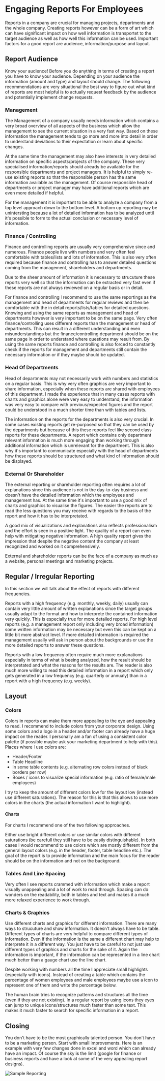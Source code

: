 # Engaging Reports For Employees

Reports in a company are crucial for managing projects, departments and the whole company. Creating reports however can be a form of art which can have significant impact on how well information is transportet to the target audience as well as how well this information can be used. Important factors for a good report are audience, information/purpose and layout. 

## Report Audience

Know your audience! Before you do anything in terms of creating a report you have to know your audience. Depending on your audience the information (amount and type) and layout should change. The following recommendations are very situational the best way to figure out what kind of reports are most helpful is to actually request feedback by the audience and potentially implement change requests. 

### Management

The Management of a company usually needs information which contains a very broad overview of all aspects of the business which allow the management to see the current situation in a very fast way. Based on these information the management tends to go more and more into detail in order to understand deviations to their expectation or learn about specific changes. 

At the same time the management may also have interests in very detailed information on specific aspects/projects of the company. These very specialised information/reports should already be available for the responsible departments and project managers. It is helpful to simply re-use existing reports so that the responsible person has the same information available as the management. Of course responsible head of departments or project manager may have additional reports which are even more detailed if helpful.

For the management it is important to be able to analyze a company from a top level approach down to the bottom level. A bottom up reporting may be unintersting because a lot of detailed information has to be analyzed until it's possible to form to the actual conclusion or necessary level of information.

### Finance / Controlling

Finance and controlling reports are usually very comprehensive since and numerous. Finance people live with numbers and very often feel comfortable with tables/lists and lots of information. This is also very often required because finance and controlling has to answer detailed questions coming from the management, shareholders and departments.

Due to the sheer amount of information it is necessary to strucuture these reports very well so that the information can be extracted very fast even if these reports are not always reviewed on a regular basis or in detail.

For finance and controlling I recommend to use the same reportings as the management and head of departments for regular reviews and then be comfortable with the in detail reports/lists/tables for detailed questions. Knowing and using the same reports as management and head of departments however is very important to be on the same page. Very often finance/controlling uses different reports than the management or head of departments. This can result in a different understanding and even misunderstandings but the finance/controlling department should be on the same page in order to understand where questions may result from. By using the same reports finance and controlling is also forced to constantly check if the reports for management and departments still contain the necessary information or if they maybe should be updated.

### Head Of Departments

Head of departments may not necessarily work with numbers and statistics on a regular basis. This is why very often graphics are very important to share information, especially when these reports are shared with employees of this department. I made the experience that in many cases reports with charts and graphics alone were very easy to understand, the information was very easy to compare with previous/expected figures and the report could be understood in a much shorter time than with tables and lists.

The information on the reports for the departments is also very crucial. In some cases existing reports get re-purposed so that they can be used by the departments but because of this these reports feel like second class reports for these departments. A report which contains only department relevant information is much more engaging than working through additional information which is unrelevant for the department. This is also why it's important to communicate especially with the head of departments how these reports should be structured and what kind of information should be displayed. 

### External Or Shareholder

The external reporting or shareholder reporting often requires a lot of explanations since this audience is not in the day-to-day business and doesn't have the detailed information which the employees and management has. At the same time it's important to use a good mix of charts and graphics to visualise the figures. The easier the reports are to read the less questions you may receive with regards to the basis of the report and how it has to be interpretated.

A good mix of visualizations and explanations also reflects professionalism and the effort is seen in a positive light. The quality of a report can even help with mitigating negative information. A high quality report gives the impression that despite the negative content the company at least recognized and worked on it comprehensively.

External and shareholder reports can be the face of a company as much as a website, personal meetings and marketing projects.

## Regular / Irregular Reporting

In this section we will talk about the effect of reports with different frequencies. 

Reports with a high frequency (e.g. monthly, weekly, daily) usually can contain very little amount of written explanations since the target groups usually adapt to the format and how to interprete the contained information very quickly. This is especially true for more detailed reports. For high level reports (e.g. a management report only including very broad information) some written information may be necessary but even this can be kept on a little bit more abstract level. If more detailed information is required the management usually will ask in person about the backgrounds or use the more detailed reports to answer these questions.

Reports with a low frequency often require much more explanations especially in terms of what is beeing analyzed, how the result should be interpretated and what the reasons for the results are. The reader is also much more willing to read this detailed information in a report which only gets generated in a low frequency (e.g. quarterly or annualy) than in a report with a high frequency (e.g. weekly). 

## Layout

### Colors

Colors in reports can make them more appealing to the eye and appealing to read. I recommend to include colors from your corporate design. Using some colors and a logo in a header and/or footer can already have a huge impact on the reader. I personally am a fan of using a consistent color palette (if possible maybe ask your marketing department to help with this). Places where I use colors are:

* Header/Footer
* Table Headline
* In some table contents (e.g. alternating row colors instead of black borders per row)
* Boxes / icons to visualize special information (e.g. ratio of female/male employees)

I try to keep the amount of different colors low for the layout low (instead use different saturations). The reason for this is that this allows to use more colors in the charts (the actual information I want to highlight). 

#### Charts

For charts I recommend one of the two following approaches. 

Either use bright different colors or use similar colors with different saturations (be carefull they still have to be easily distinguishable). In both cases I would recommend to use colors which are mostly different from the general layout colors (e.g. in the header, footer, table headline etc.). The goal of the report is to provide information and the main focus for the reader should be on the information and not on the background.

### Tables And Line Spacing

Very often I see reports crammed with information which make a report visually unappealing and a lot of work to read through. Spacing can do wonders on the readability, both in tables and text and makes it a much more relaxed experience to work through.

### Charts & Graphics

Use different charts and graphics for different information. There are many ways to strucuture and show information. It doesn't always have to be table. Different types of charts are very helpful to compare different types of information. Even if the information is the same a different chart may help to interprete it in a different way. You just have to be careful to not just use different types of graphics and charts for the sake of it. Again the information is important, if the information can be represented in a line chart much better than a gauge chart use the line chart.

Despite working with numbers all the time I appreciate small highlights (especially with icons). Instead of creating a table which contains the percentage of women employees and male employees maybe use a icon to represent one of them and write the percentage below. 

The human brain tries to recognize patterns and structures all the time (even if they are not existing). In a regular report by using icons they eyes can jump to unique icons/structures much faster than some text. This makes it much faster to search for specific information in a report.

## Closing

You don't have to be the most graphically talented person. You don't have to be a marketing person. Start with small improvements. Here is an example with very few changes done in excel and word which can already have an impact. Of course the sky is the limit (google for finance or business reports and have a look at some of the very appealing report designs).


![Sample Reporting]({/base}/src/tpl/content/blog/business/img/report_layout.png "Sample Reporting")
